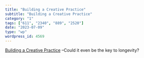 ```yaml
---
title: "Building a Creative Practice"
subtitle: "Building a Creative Practice"
category: "1"
tags: ["611", "2340", "889", "2520"]
date: "2023-07-09"
type: "wp"
wordpress_id: 4569
---
```

[ Building a Creative Practice](https://open.substack.com/pub/biblioracle/p/building-a-creative-practice?r=1slq0e&utm_medium=ios&utm_campaign=post) –Could it even be the key to longevity?